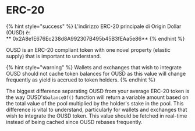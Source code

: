 # ERC-20

{% hint style="success" %}
L'indirizzo ERC-20 principale di Origin Dollar \(OUSD\) è:    
** 0x2A8e1E676Ec238d8A992307B495b45B3fEAa5e86**
{% endhint %}

OUSD is an ERC-20 compliant token with one novel property \(elastic supply\) that is important to understand.

{% hint style="warning" %}
Wallets and exchanges that wish to integrate OUSD should not cache token balances for OUSD as this value will change frequently as yield is accrued to token holders.
{% endhint %}

The biggest difference separating OUSD from your average ERC-20 token is the way OUSD's`balanceOf()` function will return a variable amount based on the total value of the pool multiplied by the holder's stake in the pool. This difference is vital to understand, particularly for wallets and exchanges that wish to integrate the OUSD token. This value should be fetched in real-time instead of being cached since OUSD rebases frequently.






